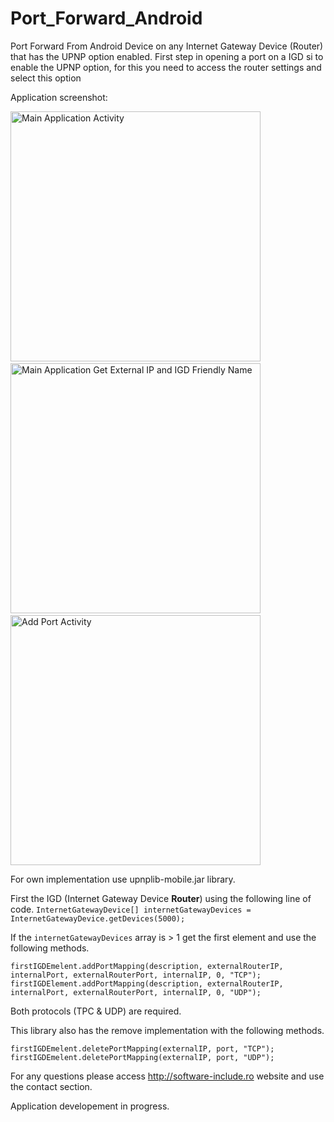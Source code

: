 Port_Forward_Android
====================

Port Forward From Android Device on any Internet Gateway Device (Router) that has the UPNP option enabled.
First step in opening a port on a IGD si to enable the UPNP option, for this you need to access the router settings and select this option


Application screenshot:

<img alt="Main Application Activity" src="https://github.com/ManolescuSebastian/Port_Forward_Android/blob/master/screenshots/main__app_activity.png" height="400px" />&nbsp;&nbsp;
<img alt="Main Application Get External IP and IGD Friendly Name" src="https://github.com/ManolescuSebastian/Port_Forward_Android/blob/master/screenshots/search_progress_bar_main.png" height="400px"/>&nbsp;&nbsp;
<img alt="Add Port Activity" src="https://github.com/ManolescuSebastian/Port_Forward_Android/blob/master/screenshots/add_port_activity.png" height="400px"/>

For own implementation use upnplib-mobile.jar library.

First the IGD (Internet Gateway Device **Router**) using the following line of code.
`InternetGatewayDevice[] internetGatewayDevices = InternetGatewayDevice.getDevices(5000);`

If the `internetGatewayDevices` array is  > 1 get the first element and use the following methods.

    firstIGDEmelent.addPortMapping(description, externalRouterIP, internalPort, externalRouterPort, internalIP, 0, "TCP");
    firstIGDElement.addPortMapping(description, externalRouterIP, internalPort, externalRouterPort, internalIP, 0, "UDP");

Both protocols (TPC & UDP) are required.

This library also has the remove implementation with the following methods.

    firstIGDEmelent.deletePortMapping(externalIP, port, "TCP");
    firstIGDEmelent.deletePortMapping(externalIP, port, "UDP");



For any questions please access http://software-include.ro website and use the contact section.


Application developement in progress.

